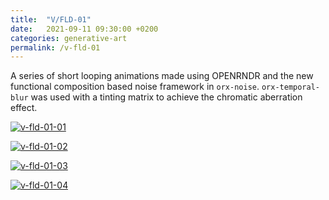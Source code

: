```yaml
---
title:  "V/FLD-01"
date:   2021-09-11 09:30:00 +0200
categories: generative-art
permalink: /v-fld-01
---
```


A series of short looping animations made using OPENRNDR and the new
functional composition based noise framework in `orx-noise`. `orx-temporal-blur` was used
with a tinting matrix to achieve the chromatic aberration effect.

[![v-fld-01-01](https://cloudflare-ipfs.com/ipfs/bafybeic6yjc55zkasu25eox6lxuba6ptj3tgnlipbsoowipbs27kqml7oa)](https://hicetnunc.xyz/objkt/286042 "V/FLD-01-01")

[![v-fld-01-02](https://cloudflare-ipfs.com/ipfs/bafybeie74chnykottwb4s67esb34obkrsfvz53fzs3xccuji36z7k5sbhe)](https://hicetnunc.xyz/objkt/288707 "V/FLD-01-02")
 
[![v-fld-01-03](https://cloudflare-ipfs.com/ipfs/bafybeifvztg6bfnnccay2zeyjwnxitkngc4lzbszghrfpok6yhiins4rby)](https://hicetnunc.xyz/objkt/288794 "V/FLD-01-03")

[![v-fld-01-04](https://cloudflare-ipfs.com/ipfs/bafybeielsncamfflulszht366q363tajfaq5ci3iklaakgzzhwrc425zda)](https://hicetnunc.xyz/objkt/288850 "V/FLD-01-04")
